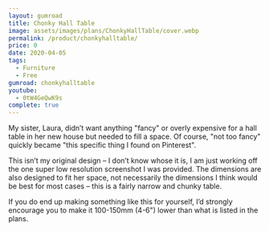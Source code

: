 ```yaml
---
layout: gumroad
title: Chonky Hall Table
image: assets/images/plans/ChonkyHallTable/cover.webp
permalink: /product/chonkyhalltable/
price: 0
date: 2020-04-05
tags:
  - Furniture
  - Free
gumroad: chonkyhalltable
youtube:
  - 0tW4GeQwK9s
complete: true
---
```


My sister, Laura, didn’t want anything "fancy" or overly expensive for a hall table in her new house but needed to fill a space. Of course, "not too fancy" quickly became "this specific thing I found on Pinterest".

This isn’t my original design – I don’t know whose it is, I am just working off the one super low resolution screenshot I was provided. The dimensions are also designed to fit her space, not necessarily the dimensions I think would be best for most cases – this is a fairly narrow and chunky table.

If you do end up making something like this for yourself, I’d strongly encourage you to make it 100-150mm (4-6") lower than what is listed in the plans.